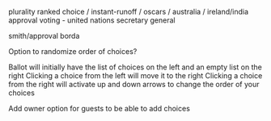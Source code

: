 plurality
ranked choice / instant-runoff / oscars / australia / ireland/india
approval voting - united nations secretary general

smith/approval
borda


Option to randomize order of choices?

Ballot will initially have the list of choices on the left and an empty list on the right
Clicking a choice from the left will move it to the right
Clicking a choice from the right will activate up and down arrows to change the order of your choices


Add owner option for guests to be able to add choices
